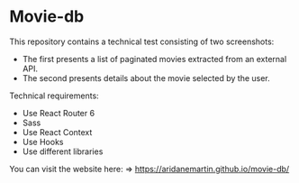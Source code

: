 # Movie-db

This repository contains a technical test consisting of two screenshots:
- The first presents a list of paginated movies extracted from an external API.
- The second presents details about the movie selected by the user.

Technical requirements:
- Use React Router 6
- Sass
- Use React Context
- Use Hooks
- Use different libraries 

You can visit the website here: 
=> https://aridanemartin.github.io/movie-db/
